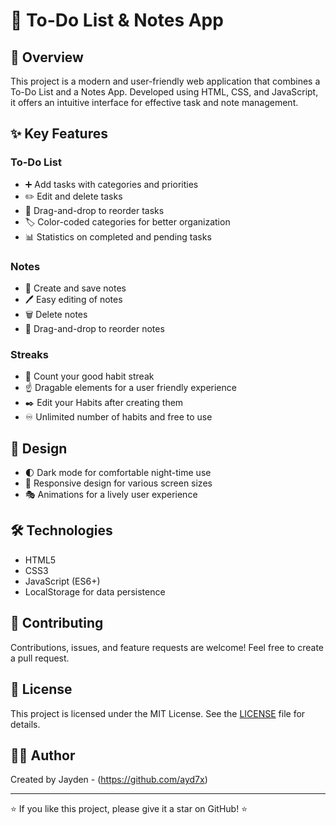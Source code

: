 # 📝 To-Do List & Notes App

## 🌟 Overview

This project is a modern and user-friendly web application that combines a To-Do List and a Notes App. Developed using HTML, CSS, and JavaScript, it offers an intuitive interface for effective task and note management.

## ✨ Key Features

### To-Do List
- ➕ Add tasks with categories and priorities
- ✏️ Edit and delete tasks
- 🔄 Drag-and-drop to reorder tasks
- 🏷️ Color-coded categories for better organization
- 📊 Statistics on completed and pending tasks

### Notes
- 📌 Create and save notes
- 🖊️ Easy editing of notes
- 🗑️ Delete notes
- 🔀 Drag-and-drop to reorder notes

### Streaks
- 💯 Count your good habit streak
- ☝️ Dragable elements for a user friendly experience
- ✒️ Edit your Habits after creating them
- ♾️ Unlimited number of habits and free to use

## 🎨 Design

- 🌓 Dark mode for comfortable night-time use
- 📱 Responsive design for various screen sizes
- 🎭 Animations for a lively user experience

## 🛠️ Technologies

- HTML5
- CSS3
- JavaScript (ES6+)
- LocalStorage for data persistence

## 🤝 Contributing

Contributions, issues, and feature requests are welcome! Feel free to create a pull request.

## 📜 License

This project is licensed under the MIT License. See the [LICENSE](LICENSE) file for details.

## 👨‍💻 Author

Created by Jayden - (https://github.com/ayd7x)

---

⭐️ If you like this project, please give it a star on GitHub! ⭐️
